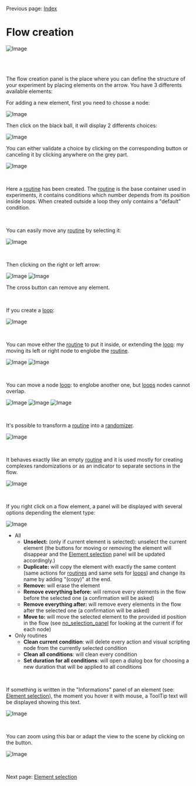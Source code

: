 
Previous page: [Index](doc_general.md)
<br />

# Flow creation

![Image](images/img_ui_flow_creation_00.png "")

<br />
<br />
<br />
The flow creation panel is the place where you can define the structure of your experiment by placing elements on the arrow.
You have 3 differents available elements:

For adding a new element, first you need to chosse a node:

![Image](images/img_ui_flow_creation_01.png "")
<br />


Then click on the black ball, it will display 2 differents choices:

![Image](images/img_ui_flow_creation_02.png "")
<br />

You can either validate a choice by clicking on the corresponding button or canceling it by clicking anywhere on the grey part.

![Image](images/img_ui_flow_creation_03.png "")

<br />

Here a [routine](doc_ui_element_selection.md#routine) has been created.
The [routine](doc_ui_element_selection.md#routine) is the base container used in experiments, it contains conditions which number depends from its position inside loops. When created outside a loop they only contains a "default" condition.

<br />

You can easily move any [routine](doc_ui_element_selection.md#routine) by selecting it: 

![Image](images/img_ui_flow_creation_04.png "")

<br />

Then clicking on the right or left arrow: 

![Image](images/img_ui_flow_creation_05.png "")
![Image](images/img_ui_flow_creation_06.png "")

The cross button can remove any element.

<br />

If you create a [loop](doc_ui_element_selection.md#loop):

![Image](images/img_ui_flow_creation_07.png "")

<br />

You can move either the [routine](doc_ui_element_selection.md#routine) to put it inside, or extending the [loop](doc_ui_element_selection.md#loop): my moving its left or right node to englobe the [routine](doc_ui_element_selection.md#routine).

![Image](images/img_ui_flow_creation_08.png "")
![Image](images/img_ui_flow_creation_09.png "")

<br />

You can move a node [loop](doc_ui_element_selection.md#loop): to englobe another one, but [loops](doc_ui_element_selection.md#loop) nodes cannot overlap.

![Image](images/img_ui_flow_creation_10.png "")
![Image](images/img_ui_flow_creation_11.png "")
![Image](images/img_ui_flow_creation_12.png "")

<br />

It's possible to transform a [routine](doc_ui_element_selection.md#routine) into a [randomizer](doc_ui_element_selection.md#randomizer).

![Image](images/img_ui_flow_creation_13.png "")

<br />

It behaves exactly like an empty [routine](doc_ui_element_selection.md#routine) and it is used mostly for creating complexes randomizations or as an indicator to separate sections in the flow.

![Image](images/img_ui_flow_creation_15.png "")

<br />

If you right click on a flow element, a panel will be displayed with several options depending the element type:

![Image](images/img_ui_flow_creation_16.png "")

* All 
	* **Unselect:** (only if current element is selected): unselect the current element (the buttons for moving or removing the element will disappear and the [Element selection](doc_ui_element_selection.md) panel will be updated accordingly.)
	* **Duplicate:** will copy the element with exactly the same content (same actions for [routines](doc_ui_element_selection.md#routine) and same sets for [loops](doc_ui_element_selection.md#loop)) and change its name by adding "(copy)" at the end.
	* **Remove:** will erase the element
	* **Remove everything before:** will remove every elements in the flow before the selected one (a confirmation will be asked)
	* **Remove everything after:** will remove every elements in the flow after the selected one (a confirmation will be asked)
	* **Move to:** will move the selected element to the provided id position in the flow (see [no_selection_panel](doc_ui_element_selection.md#no_selection) for looking at the current if for each node)
* Only routines
	* **Clean current condition**: will delete every action and visual scripting node from the currently selected condition
	* **Clean all conditions**: will clean every condition 
	* **Set duration for all conditions**: will open a dialog box for choosing a new duration that will be applied to all conditions



<br />

If something is written in the "Informations" panel of an element (see: [Element selection](doc_ui_element_selection.md)), the moment you hover it with mouse, a ToolTip text will be displayed showing this text.

![Image](images/img_ui_flow_creation_17.png "")

<br />

You can zoom using this bar or adapt the view to the scene by clicking on the button.

![Image](images/img_ui_flow_creation_14.png "")

<br />

Next page: [Element selection](doc_ui_element_selection.md)
